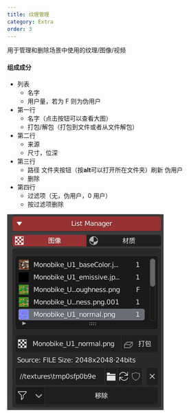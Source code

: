 ```yaml
---
title: 纹理管理
category: Extra
order: 3
---
```


用于管理和删除场景中使用的纹理/图像/视频

#### 组成成分

+ 列表
    + 名字
    + 用户量，若为 F 则为伪用户
+ 第一行
    + 名字（点击按钮可以查看大图） 
    + 打包/解包（打包到文件或者从文件解包）
+ 第二行
    + 来源  
    + 尺寸，位深
+ 第三行
    + 路径 文件夹按钮（按**alt**可以打开所在文件夹）刷新 伪用户
    + 删除
+ 第四行
    + 过滤项（无，伪用户，0 用户）
    + 按过滤项删除

![imagelist](../../uploads/imagelist.png)